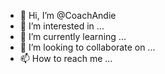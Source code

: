 - 👋 Hi, I’m @CoachAndie
- 👀 I’m interested in ...
- 🌱 I’m currently learning ...
- 💞️ I’m looking to collaborate on ...
- 📫 How to reach me ...

<!---
CoachAndie/CoachAndie is a ✨ special ✨ repository because its `README.md` (this file) appears on your GitHub profile.
You can click the Preview link to take a look at your changes.
--->
